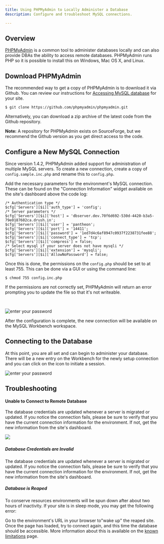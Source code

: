 ```yaml
---
title: Using PHPMyAdmin to Locally Administer a Database
description: Configure and troubleshoot MySQL connections.

---
```


## Overview
[PHPMyAdmin](https://github.com/phpmyadmin/phpmyadmin/) is a common tool to administer databases locally and can also provide DBAs the ability to access remote databases. PHPMyAdmin runs PHP so it is possible to install this on Windows, Mac OS X, and Linux.

## Download PHPMyAdmin

The recommended way to get a copy of PHPMyAdmin is to download it via Github. You can review our instructions for [Accessing MySQL database](/articles/local/accessing-mysql-databases/) for your site.

    $ git clone https://github.com/phpmyadmin/phpmyadmin.git

Alternatively, you can download a zip archive of the latest code from the Github repository.

**Note:** A repository for PHPMyAdmin exists on SourceForge, but we recommend the Github version as you get direct access to the code.

## Configure a New MySQL Connection

Since version 1.4.2, PHPMyAdmin added support for administration of multiple MySQL servers. To create a new connection, create a copy of `config.sample.inc.php` and rename this to `config.php`.

Add the necessary parameters for the environment's MySQL connection. These can be found on the "Connection Information" widget available on the site's dashboard above the code log:

    /* Authentication type */
    $cfg['Servers'][$i]['auth_type'] = 'config';
    /* Server parameters */
    $cfg['Servers'][$i]['host'] = 'dbserver.dev.70f6d692-530d-4420-b3a5-79e0187602ca.drush.in';
    $cfg['Servers'][$i]['user'] = 'pantheon';
    $cfg['Servers'][$i]['port'] = '14411';
    $cfg['Servers'][$i]['password'] = '1ed7d4c6af8947c0937f2238731fee88';
    $cfg['Servers'][$i]['connect_type'] = 'tcp';
    $cfg['Servers'][$i]['compress'] = false;
    /* Select mysql if your server does not have mysqli */
    $cfg['Servers'][$i]['extension'] = 'mysqli';
    $cfg['Servers'][$i]['AllowNoPassword'] = false;

Once this is done, the permissions on the `config.php` should be set to at least 755. This can be done via a GUI or using the command line:

    $ chmod 755 config.inc.php

If the permissions are not correctly set, PHPMyAdmin will return an error prompting you to update the file so that it's not writeable.

 

![enter your password](https://pantheon-systems.desk.com/customer/portal/attachments/224903)

After the configuration is complete, the new connection will be available on the MySQL Workbench workspace. 

## Connecting to the Database

At this point, you are all set and can begin to administer your database. There will be a new entry on the Workbench for the newly setup connection and you can click on the icon to initiate a session.

![enter your password](https://pantheon-systems.desk.com/customer/portal/attachments/224907)

## Troubleshooting

#### Unable to Connect to Remote Database

The database credentials are updated whenever a server is migrated or updated. If you notice the connection fails, please be sure to verify that you have the current connection information for the environment. If not, get the new information from the site's dashboard.

![](https://pantheon-systems.desk.com/customer/portal/attachments/224915)​

##### Database Credentials are Invalid

The database credentials are updated whenever a server is migrated or updated. If you notice the connection fails, please be sure to verify that you have the current connection information for the environment. If not, get the new information from the site's dashboard.

##### Database is Reaped

To conserve resources environments will be spun down after about two hours of inactivity. If your site is in sleep mode, you may get the following error:

Go to the environment's URL in your browser to"wake up" the reaped site. Once the page has loaded, try to connect again, and this time the database should be accessible. More information about this is available on the [known limitations](articles/drupal/knownlimitations.md) page.

